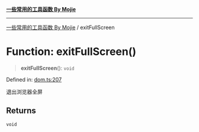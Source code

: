 [**一些常用的工具函数 By Mojie**](../README.md)

***

[一些常用的工具函数 By Mojie](../globals.md) / exitFullScreen

# Function: exitFullScreen()

> **exitFullScreen**(): `void`

Defined in: [dom.ts:207](https://github.com/mojiefong/utils/blob/8d43a08c9cee3486bdce98ae9522c4a66e3c2c71/src/dom.ts#L207)

退出浏览器全屏

## Returns

`void`
